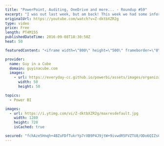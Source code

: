 ```yaml
---
title: "PowerPoint, Auditing, OneDrive and more... - Roundup #59"
excerpt: "I was out last week, but am back! This week we had some information on how to use OneDrive for Business with Power BI, using Power BI inside of PowerPoint along with service updates for Power BI including the new Javascript API.  Get Data From OneDrive for Business (@kpuls) http://www.excelguru.ca/blog/2016/09/07/get-data-from-onedrive-for-business/"
originalUrl: https://youtube.com/watch?v=Z-dktbXZR2g
type: video
price: Free
length: PT4M15S
publishedDateTime: 2016-09-08T18:30:50Z
heat: 50

featuredContent: "<iframe width=\"800\" height=\"500\" frameborder=\"0\" src=\"https://www.youtube.com/embed/Z-dktbXZR2g\" allow=\"accelerometer; autoplay; encrypted-media; gyroscope; picture-in-picture\" allowfullscreen></iframe>"

provider:
  name: Guy in a Cube
  domain: guyinacube.com
  images:
    - url: https://everyday-cc.github.io/powerbi/assets/images/organizations/guyinacube.com-50x50.jpg
      width: 50
      height: 50

topics:
  - Power BI

images:
  - url: https://i.ytimg.com/vi/Z-dktbXZR2g/maxresdefault.jpg
    width: 1280
    height: 720
    isCached: true

secured: "fchAze5Hnqh+4BZuFDfTukrYp7rXB9P4J9jtW+9ivwdR5FVZTU8/ODo6QIZsCYmDYdLe+t/k+s7g9H2R3IVkTy5hk9xQ2h4952tHNq7O5H9qNFFyYoyhUzBpVWs+YT0KfE/cR5hY3uXCGWExpwyApuKQWSVtsM6tYF0zVY13L/IW4mbFdYC/SDnNcQClS9Ch54nCJc+YRjg2uWbkIPnBmixS2n00b/wj0aMlkJnh+9YK5SeNGiXdhWLc6GRDF4AXpzXldyxWRRzT9AvSZ+y6yn+apA2C26L98mlurGM0r+/tXG7JTQbemzCDtRkSaidOR5ipfjNxz1/cMZCo+VCA+FImOBwvrdQKltZXHFclevrcKMmsHZaFBskQDeltMKOHYUlHxOq6jKKUML92+7SFINaAX1n2idH9LecqG5vhnPc=;KU2ds5iWMYYvYNff/i578Q=="
---
```


